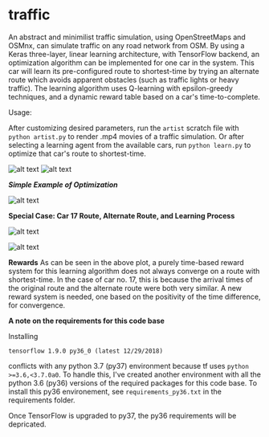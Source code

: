 # traffic
An abstract and minimilist traffic simulation, using OpenStreetMaps and OSMnx, can simulate traffic on any road network from OSM. 
By using a Keras three-layer, linear learning architecture, with TensorFlow backend, an optimization algorithm can be implemented for one car in the system.
This car will learn its pre-configured route to shortest-time by trying an alternate route which avoids apparent obstacles (such as traffic lights or heavy traffic).
The learning algorithm uses Q-learning with epsilon-greedy techniques, and a dynamic reward table based on a car's time-to-complete.


Usage:

After customizing desired parameters, run the `artist` scratch file with `python artist.py` to render .mp4 movies of a traffic simulation.
Or after selecting a learning agent from the available cars, run `python learn.py` to optimize that car's route to shortest-time.




![alt text](https://raw.githubusercontent.com/donjpierce/traffic/master/examples/piedmont33cars.gif)
![alt text](https://raw.githubusercontent.com/donjpierce/traffic/master/examples/lowerManhattan.gif)

***Simple Example of Optimization***

![alt text](https://raw.githubusercontent.com/donjpierce/traffic/master/examples/car_learn.png)

**Special Case: Car 17 Route, Alternate Route, and Learning Process**

![alt text](https://raw.githubusercontent.com/donjpierce/traffic/master/examples/avg_rewards.png)

![alt text](https://raw.githubusercontent.com/donjpierce/traffic/master/examples/car17_learn.png)

**Rewards**
As can be seen in the above plot, a purely time-based reward system for this learning algorithm does not always converge on a route with shortest-time. In the case of car no. 17,
this is because the arrival times of the original route and the alternate route were both very similar. A new reward system is needed, one based on the positivity of the time difference, for convergence.

**A note on the requirements for this code base**

Installing 

	tensorflow 1.9.0 py36_0 (latest 12/29/2018) 

conflicts with any python 3.7 (py37) environment because tf uses `python >=3.6,<3.7.0a0`. To handle this, I've created another environment with all the python 3.6 (py36) versions of the required packages for this code base. To install this py36 environement, see `requirements_py36.txt` in the requirements folder. 

Once TensorFlow is upgraded to py37, the py36 requirements will be depricated.
